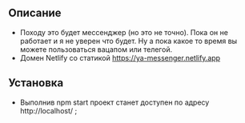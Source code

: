 ## Описание

- Походу это будет мессенджер (но это не точно). Пока он не работает и я не уверен что будет. Ну а пока какое то время вы можете пользоваться вацапом или телегой. 
- Домен Netlify со статикой https://ya-messenger.netlify.app

## Установка

- Выполнив npm start проект станет доступен по адресу http://localhost/ ;
